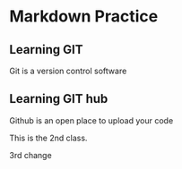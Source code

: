 # Markdown Practice

## Learning GIT

Git is a version control software

## Learning GIT hub

Github is an open place to upload your code

This is the 2nd class.

3rd change